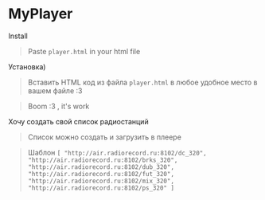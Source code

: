 # MyPlayer

Install
> Paste `player.html` in your html file

Установка)
> Вставить HTML код из файла `player.html` в любое удобное место в вашем файле :3

> Boom :3 , it's work

Хочу создать свой список радиостанций
> Список можно создать и загрузить в плеере

> Шаблон `
>[
>   "http://air.radiorecord.ru:8102/dc_320",
>   "http://air.radiorecord.ru:8102/brks_320",
>   "http://air.radiorecord.ru:8102/dub_320",
>   "http://air.radiorecord.ru:8102/fut_320",
>   "http://air.radiorecord.ru:8102/mix_320",
>   "http://air.radiorecord.ru:8102/ps_320"
>]
>`
